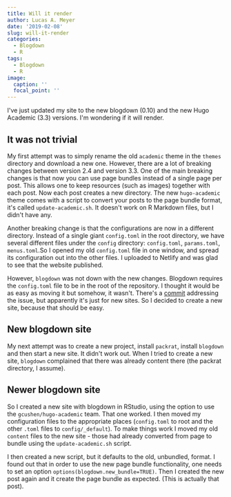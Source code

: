 ```yaml
---
title: Will it render
author: Lucas A. Meyer
date: '2019-02-08'
slug: will-it-render
categories:
  - Blogdown
  - R
tags:
  - Blogdown
  - R
image:
  caption: ''
  focal_point: ''
---
```


I've just updated my site to the new blogdown (0.10) and the new Hugo Academic (3.3) versions. I'm wondering if it will render.

## It was not trivial

My first attempt was to simply rename the old `academic` theme in the `themes` directory and download a new one. However, there
are a lot of breaking changes between version 2.4 and version 3.3. One of the main breaking changes is that now you can use page bundles
instead of a single page per post. This allows one to keep resources (such as images) together with each post. Now each post creates a new
directory. The new `hugo-academic` theme comes with a script to convert your posts to the page bundle format, it's called `update-academic.sh`. It doesn't
work on R Markdown files, but I didn't have any.

Another breaking change is that the configurations are now in a different directory. Instead of a single giant `config.toml` in the root 
directory, we have several different files under the `config` directory: `config.toml`, `params.toml`, `menus.toml`.So I opened my old 
`config.toml` file in one window, and spread its configuration out into the other files. I uploaded to Netlify and was glad to see that 
the website published. 

However, `blogdown` was not down with the new changes. Blogdown requires the `config.toml` file to be in the root of the repository. I thought
it would be as easy as moving it but somehow, it wasn't. There's a [commit](https://github.com/rstudio/blogdown/commit/de0bcf501cbdc5e81a960dd8ff3228fcb6fc807f)
addressing the issue, but apparently it's just for new sites. So I decided to create a new site, because that should be easy.

## New blogdown site

My next attempt was to create a new project, install `packrat`, install `blogdown` and then start a new site. It didn't work out. When I 
tried to create a new site, `blogdown` complained that there was already content there (the packrat directory, I assume).

## Newer blogdown site

So I created a new site with blogdown in RStudio, using the option to use the `gcushen/hugo-academic` team. That one worked. I then moved my 
configuration files to the appropriate places (`config.toml` to root and the other `.toml` files to `config/_default`). To make things work
I moved my old `content` files to the new site - those had already converted from page to bundle using the `update-academic.sh` script.

I then created a new script, but it defaults to the old, unbundled, format. I found out that in order to use the new page bundle functionality,
one needs to set an option `options(blogdown.new_bundle=TRUE)`. Then I created the new post again and it create the page bundle as expected. 
(This is actually that post).

